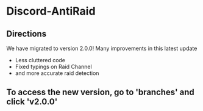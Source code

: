 # Discord-AntiRaid

## Directions
We have migrated to version 2.0.0! Many improvements in this latest update
- Less cluttered code
- Fixed typings on Raid Channel
- and more accurate raid detection

## To access the new version, go to 'branches' and click 'v2.0.0'
